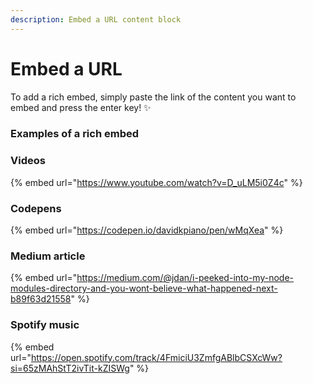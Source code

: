 ```yaml
---
description: Embed a URL content block
---
```


# Embed a URL

To add a rich embed, simply paste the link of the content you want to embed and press the enter key! ✨

### Examples of a rich embed

### Videos

{% embed url="https://www.youtube.com/watch?v=D_uLM5i0Z4c" %}

### Codepens

{% embed url="https://codepen.io/davidkpiano/pen/wMqXea" %}

### Medium article

{% embed url="https://medium.com/@jdan/i-peeked-into-my-node-modules-directory-and-you-wont-believe-what-happened-next-b89f63d21558" %}

### Spotify music

{% embed url="https://open.spotify.com/track/4FmiciU3ZmfgABlbCSXcWw?si=65zMAhStT2ivTit-kZISWg" %}

